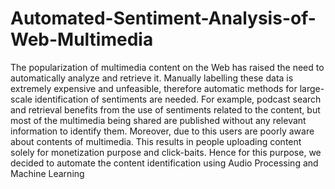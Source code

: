 # Automated-Sentiment-Analysis-of-Web-Multimedia
The popularization of multimedia content on the Web has raised the need to automatically analyze and retrieve it. Manually labelling these data is extremely expensive and unfeasible, therefore automatic methods for large-scale identification of sentiments are needed.  For example, podcast search and retrieval benefits from the use of sentiments related to the content, but most of the multimedia being shared are published without any relevant information to identify them. Moreover, due to this users are poorly aware about contents of multimedia. This results in people uploading content solely for monetization purpose and click-baits.  Hence for this purpose, we decided to automate the content identification using Audio Processing and Machine Learning
